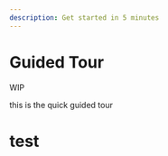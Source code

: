 ```yaml
---
description: Get started in 5 minutes
---
```


# Guided Tour

WIP

this is the quick guided tour 

# test